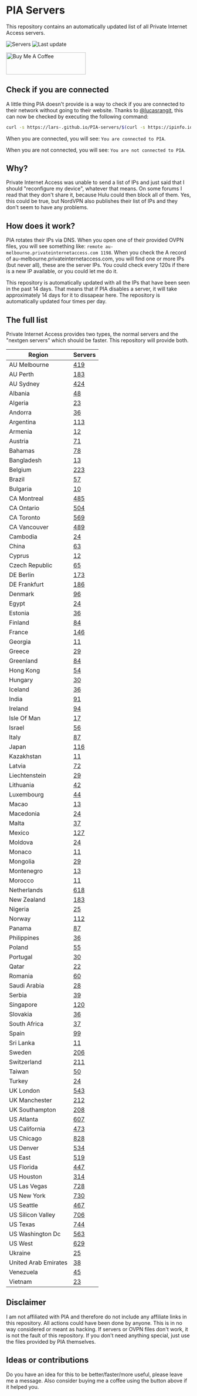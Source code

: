 # PIA Servers
This repository contains an automatically updated list of all Private Internet Access servers.

![Servers](https://img.shields.io/badge/servers-17330-brightgreen) ![Last update](https://img.shields.io/badge/last%20update-2022--06--03%2019%3A59%20CET-brightgreen) 

<a href="https://www.buymeacoffee.com/Lars-" target="_blank"><img src="https://cdn.buymeacoffee.com/buttons/v2/default-orange.png" alt="Buy Me A Coffee" height="60" style="height: 60px !important;width: 217px !important;" ></a>

## Check if you are connected
A little thing PIA doesn't provide is a way to check if you are connected to their network without going to their website.
Thanks to [@lucasrangit](https://github.com/lucasrangit), this can now be checked by executing the following command:
```bash
curl -s https://lars-.github.io/PIA-servers/$(curl -s https://ipinfo.io/ip)
```

When you are connected, you will see: `You are connected to PIA`.

When you are not connected, you will see: `You are not connected to PIA`.

## Why?
Private Internet Access was unable to send a list of IPs and just said that I should "reconfigure my device", whatever that means.
On some forums I read that they don't share it, because Hulu could then block all of them. Yes, this could be true, but NordVPN also publishes their list of IPs and they don't seem to have any problems.

## How does it work?
PIA rotates their IPs via DNS. When you open one of their provided OVPN files, you will see something like:
`remote au-melbourne.privateinternetaccess.com 1198`. When you check the A record of au-melbourne.privateinternetaccess.com, you will find one or more IPs (but never all), these are the server IPs.
You could check every 120s if there is a new IP available, or you could let me do it.

This repository is automatically updated with all the IPs that have been seen in the past 14 days. That means that if PIA disables a server, it will take approximately 14 days for it to dissapear here.
The repository is automatically updated four times per day.

## The full list
Private Internet Access provides two types, the normal servers and the "nextgen servers" which should be faster. This repository will provide both.

Region | Servers
------ |--------
AU Melbourne | [419](https://github.com/Lars-/PIA-servers/tree/master/regions/AU%20Melbourne)
AU Perth | [183](https://github.com/Lars-/PIA-servers/tree/master/regions/AU%20Perth)
AU Sydney | [424](https://github.com/Lars-/PIA-servers/tree/master/regions/AU%20Sydney)
Albania | [48](https://github.com/Lars-/PIA-servers/tree/master/regions/Albania)
Algeria | [23](https://github.com/Lars-/PIA-servers/tree/master/regions/Algeria)
Andorra | [36](https://github.com/Lars-/PIA-servers/tree/master/regions/Andorra)
Argentina | [113](https://github.com/Lars-/PIA-servers/tree/master/regions/Argentina)
Armenia | [12](https://github.com/Lars-/PIA-servers/tree/master/regions/Armenia)
Austria | [71](https://github.com/Lars-/PIA-servers/tree/master/regions/Austria)
Bahamas | [78](https://github.com/Lars-/PIA-servers/tree/master/regions/Bahamas)
Bangladesh | [13](https://github.com/Lars-/PIA-servers/tree/master/regions/Bangladesh)
Belgium | [223](https://github.com/Lars-/PIA-servers/tree/master/regions/Belgium)
Brazil | [57](https://github.com/Lars-/PIA-servers/tree/master/regions/Brazil)
Bulgaria | [10](https://github.com/Lars-/PIA-servers/tree/master/regions/Bulgaria)
CA Montreal | [485](https://github.com/Lars-/PIA-servers/tree/master/regions/CA%20Montreal)
CA Ontario | [504](https://github.com/Lars-/PIA-servers/tree/master/regions/CA%20Ontario)
CA Toronto | [569](https://github.com/Lars-/PIA-servers/tree/master/regions/CA%20Toronto)
CA Vancouver | [489](https://github.com/Lars-/PIA-servers/tree/master/regions/CA%20Vancouver)
Cambodia | [24](https://github.com/Lars-/PIA-servers/tree/master/regions/Cambodia)
China | [63](https://github.com/Lars-/PIA-servers/tree/master/regions/China)
Cyprus | [12](https://github.com/Lars-/PIA-servers/tree/master/regions/Cyprus)
Czech Republic | [65](https://github.com/Lars-/PIA-servers/tree/master/regions/Czech%20Republic)
DE Berlin | [173](https://github.com/Lars-/PIA-servers/tree/master/regions/DE%20Berlin)
DE Frankfurt | [186](https://github.com/Lars-/PIA-servers/tree/master/regions/DE%20Frankfurt)
Denmark | [96](https://github.com/Lars-/PIA-servers/tree/master/regions/Denmark)
Egypt | [24](https://github.com/Lars-/PIA-servers/tree/master/regions/Egypt)
Estonia | [36](https://github.com/Lars-/PIA-servers/tree/master/regions/Estonia)
Finland | [84](https://github.com/Lars-/PIA-servers/tree/master/regions/Finland)
France | [146](https://github.com/Lars-/PIA-servers/tree/master/regions/France)
Georgia | [11](https://github.com/Lars-/PIA-servers/tree/master/regions/Georgia)
Greece | [29](https://github.com/Lars-/PIA-servers/tree/master/regions/Greece)
Greenland | [84](https://github.com/Lars-/PIA-servers/tree/master/regions/Greenland)
Hong Kong | [54](https://github.com/Lars-/PIA-servers/tree/master/regions/Hong%20Kong)
Hungary | [30](https://github.com/Lars-/PIA-servers/tree/master/regions/Hungary)
Iceland | [36](https://github.com/Lars-/PIA-servers/tree/master/regions/Iceland)
India | [91](https://github.com/Lars-/PIA-servers/tree/master/regions/India)
Ireland | [94](https://github.com/Lars-/PIA-servers/tree/master/regions/Ireland)
Isle Of Man | [17](https://github.com/Lars-/PIA-servers/tree/master/regions/Isle%20Of%20Man)
Israel | [56](https://github.com/Lars-/PIA-servers/tree/master/regions/Israel)
Italy | [87](https://github.com/Lars-/PIA-servers/tree/master/regions/Italy)
Japan | [116](https://github.com/Lars-/PIA-servers/tree/master/regions/Japan)
Kazakhstan | [11](https://github.com/Lars-/PIA-servers/tree/master/regions/Kazakhstan)
Latvia | [72](https://github.com/Lars-/PIA-servers/tree/master/regions/Latvia)
Liechtenstein | [29](https://github.com/Lars-/PIA-servers/tree/master/regions/Liechtenstein)
Lithuania | [42](https://github.com/Lars-/PIA-servers/tree/master/regions/Lithuania)
Luxembourg | [44](https://github.com/Lars-/PIA-servers/tree/master/regions/Luxembourg)
Macao | [13](https://github.com/Lars-/PIA-servers/tree/master/regions/Macao)
Macedonia | [24](https://github.com/Lars-/PIA-servers/tree/master/regions/Macedonia)
Malta | [37](https://github.com/Lars-/PIA-servers/tree/master/regions/Malta)
Mexico | [127](https://github.com/Lars-/PIA-servers/tree/master/regions/Mexico)
Moldova | [24](https://github.com/Lars-/PIA-servers/tree/master/regions/Moldova)
Monaco | [11](https://github.com/Lars-/PIA-servers/tree/master/regions/Monaco)
Mongolia | [29](https://github.com/Lars-/PIA-servers/tree/master/regions/Mongolia)
Montenegro | [13](https://github.com/Lars-/PIA-servers/tree/master/regions/Montenegro)
Morocco | [11](https://github.com/Lars-/PIA-servers/tree/master/regions/Morocco)
Netherlands | [618](https://github.com/Lars-/PIA-servers/tree/master/regions/Netherlands)
New Zealand | [183](https://github.com/Lars-/PIA-servers/tree/master/regions/New%20Zealand)
Nigeria | [25](https://github.com/Lars-/PIA-servers/tree/master/regions/Nigeria)
Norway | [112](https://github.com/Lars-/PIA-servers/tree/master/regions/Norway)
Panama | [87](https://github.com/Lars-/PIA-servers/tree/master/regions/Panama)
Philippines | [36](https://github.com/Lars-/PIA-servers/tree/master/regions/Philippines)
Poland | [55](https://github.com/Lars-/PIA-servers/tree/master/regions/Poland)
Portugal | [30](https://github.com/Lars-/PIA-servers/tree/master/regions/Portugal)
Qatar | [22](https://github.com/Lars-/PIA-servers/tree/master/regions/Qatar)
Romania | [60](https://github.com/Lars-/PIA-servers/tree/master/regions/Romania)
Saudi Arabia | [28](https://github.com/Lars-/PIA-servers/tree/master/regions/Saudi%20Arabia)
Serbia | [39](https://github.com/Lars-/PIA-servers/tree/master/regions/Serbia)
Singapore | [120](https://github.com/Lars-/PIA-servers/tree/master/regions/Singapore)
Slovakia | [36](https://github.com/Lars-/PIA-servers/tree/master/regions/Slovakia)
South Africa | [37](https://github.com/Lars-/PIA-servers/tree/master/regions/South%20Africa)
Spain | [99](https://github.com/Lars-/PIA-servers/tree/master/regions/Spain)
Sri Lanka | [11](https://github.com/Lars-/PIA-servers/tree/master/regions/Sri%20Lanka)
Sweden | [206](https://github.com/Lars-/PIA-servers/tree/master/regions/Sweden)
Switzerland | [211](https://github.com/Lars-/PIA-servers/tree/master/regions/Switzerland)
Taiwan | [50](https://github.com/Lars-/PIA-servers/tree/master/regions/Taiwan)
Turkey | [24](https://github.com/Lars-/PIA-servers/tree/master/regions/Turkey)
UK London | [543](https://github.com/Lars-/PIA-servers/tree/master/regions/UK%20London)
UK Manchester | [212](https://github.com/Lars-/PIA-servers/tree/master/regions/UK%20Manchester)
UK Southampton | [208](https://github.com/Lars-/PIA-servers/tree/master/regions/UK%20Southampton)
US Atlanta | [607](https://github.com/Lars-/PIA-servers/tree/master/regions/US%20Atlanta)
US California | [473](https://github.com/Lars-/PIA-servers/tree/master/regions/US%20California)
US Chicago | [828](https://github.com/Lars-/PIA-servers/tree/master/regions/US%20Chicago)
US Denver | [534](https://github.com/Lars-/PIA-servers/tree/master/regions/US%20Denver)
US East | [519](https://github.com/Lars-/PIA-servers/tree/master/regions/US%20East)
US Florida | [447](https://github.com/Lars-/PIA-servers/tree/master/regions/US%20Florida)
US Houston | [314](https://github.com/Lars-/PIA-servers/tree/master/regions/US%20Houston)
US Las Vegas | [728](https://github.com/Lars-/PIA-servers/tree/master/regions/US%20Las%20Vegas)
US New York | [730](https://github.com/Lars-/PIA-servers/tree/master/regions/US%20New%20York)
US Seattle | [467](https://github.com/Lars-/PIA-servers/tree/master/regions/US%20Seattle)
US Silicon Valley | [706](https://github.com/Lars-/PIA-servers/tree/master/regions/US%20Silicon%20Valley)
US Texas | [744](https://github.com/Lars-/PIA-servers/tree/master/regions/US%20Texas)
US Washington Dc | [563](https://github.com/Lars-/PIA-servers/tree/master/regions/US%20Washington%20Dc)
US West | [629](https://github.com/Lars-/PIA-servers/tree/master/regions/US%20West)
Ukraine | [25](https://github.com/Lars-/PIA-servers/tree/master/regions/Ukraine)
United Arab Emirates | [38](https://github.com/Lars-/PIA-servers/tree/master/regions/United%20Arab%20Emirates)
Venezuela | [45](https://github.com/Lars-/PIA-servers/tree/master/regions/Venezuela)
Vietnam | [23](https://github.com/Lars-/PIA-servers/tree/master/regions/Vietnam)


## Disclaimer
I am not affiliated with PIA and therefore do not include any affiliate links in this repository. 
All actions could have been done by anyone. This is in no way considered or meant as hacking. 
If servers or OVPN files don't work, it is not the fault of this repository. If you don't need anything special, just use the files provided by PIA themselves.

## Ideas or contributions
Do you have an idea for this to be better/faster/more useful, please leave me a message. Also consider buying me a coffee using the button above if it helped you.

